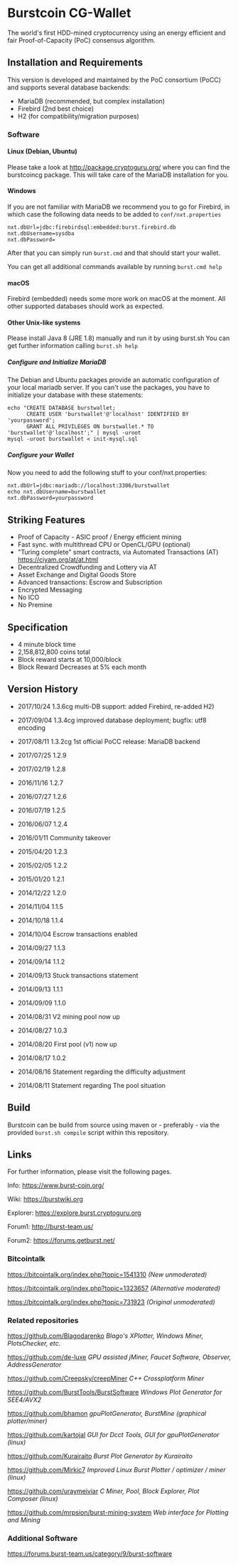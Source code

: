 # Burstcoin CG-Wallet

The world's first HDD-mined cryptocurrency using an energy efficient
and fair Proof-of-Capacity (PoC) consensus algorithm.

## Installation and Requirements

This version is developed and maintained by the PoC consortium (PoCC) and supports several database backends:
- MariaDB (recommended, but complex installation)
- Firebird (2nd best choice)
- H2 (for compatibility/migration purposes)


### Software

#### Linux (Debian, Ubuntu)

Please take a look at http://package.cryptoguru.org/ where you can find the burstcoincg package. This will take care of the MariaDB installation for you.

#### Windows

If you are not familiar with MariaDB we recommend you to go for Firebird, in which case the following data needs to be added to `conf/nxt.properties`
```
nxt.dbUrl=jdbc:firebirdsql:embedded:burst.firebird.db
nxt.dbUsername=sysdba
nxt.dbPassword=
```
After that you can simply run `burst.cmd` and that should start your wallet.

You can get all additional commands available by running `burst.cmd help`

#### macOS

Firebird (embedded) needs some more work on macOS at the moment. All other supported databases should work as expected.

#### Other Unix-like systems

Please install Java 8 (JRE 1.8) manually and run it by using burst.sh
You can get further information calling `burst.sh help`

##### Configure and Initialize MariaDB

The Debian and Ubuntu packages provide an automatic configuration of
your local mariadb server. If you can't use the packages, you have to initialize your database with these statements:

```
echo "CREATE DATABASE burstwallet; 
      CREATE USER 'burstwallet'@'localhost' IDENTIFIED BY 'yourpassword';
      GRANT ALL PRIVILEGES ON burstwallet.* TO 'burstwallet'@'localhost';" | mysql -uroot
mysql -uroot burstwallet < init-mysql.sql
```

##### Configure your Wallet

Now you need to add the following stuff to your conf/nxt.properties:

```
nxt.dbUrl=jdbc:mariadb://localhost:3306/burstwallet
echo nxt.dbUsername=burstwallet
nxt.dbPassword=yourpassword
```

## Striking Features

- Proof of Capacity - ASIC proof / Energy efficient mining
- Fast sync. with multithread CPU or OpenCL/GPU (optional)
- "Turing complete" smart contracts, via Automated Transactions (AT) https://ciyam.org/at/at.html
- Decentralized Crowdfunding and Lottery via AT
- Asset Exchange and Digital Goods Store
- Advanced transactions: Escrow and Subscription
- Encrypted Messaging
- No ICO
- No Premine

## Specification

- 4 minute block time
- 2,158,812,800 coins total
- Block reward starts at 10,000/block
- Block Reward Decreases at 5% each month

## Version History

- 2017/10/24 1.3.6cg multi-DB support: added Firebird, re-added H2) 
- 2017/09/04 1.3.4cg improved database deployment; bugfix: utf8 encoding
- 2017/08/11 1.3.2cg 1st official PoCC release: MariaDB backend

- 2017/07/25 1.2.9
- 2017/02/19 1.2.8
- 2016/11/16 1.2.7
- 2016/07/27 1.2.6
- 2016/07/19 1.2.5
- 2016/06/07 1.2.4
- 2016/01/11 Community takeover
- 2015/04/20 1.2.3
- 2015/02/05 1.2.2
- 2015/01/20 1.2.1
- 2014/12/22 1.2.0
- 2014/11/04 1.1.5
- 2014/10/18 1.1.4
- 2014/10/04 Escrow transactions enabled
- 2014/09/27 1.1.3
- 2014/09/14 1.1.2
- 2014/09/13 Stuck transactions statement
- 2014/09/13 1.1.1
- 2014/09/09 1.1.0
- 2014/08/31 V2 mining pool now up
- 2014/08/27 1.0.3
- 2014/08/20 First pool (v1) now up
- 2014/08/17 1.0.2
- 2014/08/16 Statement regarding the difficulty adjustment
- 2014/08/11 Statement regarding The pool situation

## Build

Burstcoin can be build from source using maven or - preferably - via the provided `burst.sh compile` script within this repository.

## Links

For further information, please visit the following pages.

Info: https://www.burst-coin.org/

Wiki: https://burstwiki.org

Explorer: https://explore.burst.cryptoguru.org

Forum1: http://burst-team.us/

Forum2: https://forums.getburst.net/

### Bitcointalk

https://bitcointalk.org/index.php?topic=1541310 *(New unmoderated)*

https://bitcointalk.org/index.php?topic=1323657 *(Alternative moderated)*

https://bitcointalk.org/index.php?topic=731923 *(Original unmoderated)*

### Related repositories

https://github.com/Blagodarenko  *Blago's XPlotter, Windows Miner, PlotsChecker, etc.*

https://github.com/de-luxe *GPU assisted jMiner, Faucet Software, Observer, AddressGenerator*

https://github.com/Creepsky/creepMiner *C++ Crossplatform Miner*

https://github.com/BurstTools/BurstSoftware *Windows Plot Generator for SEE4/AVX2*

https://github.com/bhamon *gpuPlotGenerator, BurstMine (graphical plotter/miner)*

https://github.com/kartojal *GUI for Dcct Tools, GUI for gpuPlotGenerator (linux)*

https://github.com/Kurairaito *Burst Plot Generator by Kurairaito*

https://github.com/Mirkic7 *Improved Linux Burst Plotter / optimizer / miner (linux)*

https://github.com/uraymeiviar *C Miner, Pool, Block Explorer, Plot Composer (linux)*

https://github.com/mrpsion/burst-mining-system *Web interface for Plotting and Mining*

### Additional Software
https://forums.burst-team.us/category/9/burst-software
